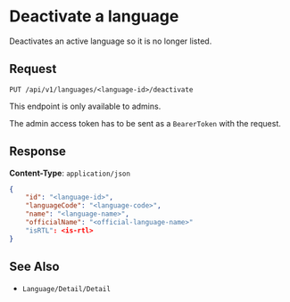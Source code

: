 # Deactivate a language

Deactivates an active language so it is no longer listed.

## Request

    PUT /api/v1/languages/<language-id>/deactivate

This endpoint is only available to admins.

The admin access token has to be sent as a `BearerToken` with the request.

## Response

**Content-Type**: `application/json`

```json
{
    "id": "<language-id>",
    "languageCode": "<language-code>",
    "name": "<language-name>",
    "officialName": "<official-language-name>"
    "isRTL": <is-rtl>
}
```

## See Also

* ``Language/Detail/Detail``
